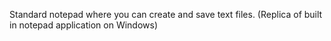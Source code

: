 Standard notepad where you can create and save text files. 
(Replica of built in notepad application on Windows)
